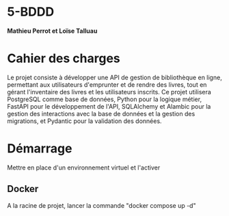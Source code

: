 # 5-BDDD

**Mathieu Perrot et Loïse Talluau**


# Cahier des charges

Le projet consiste à développer une API de gestion de
bibliothèque en ligne, permettant aux utilisateurs d'emprunter et de rendre des
livres, tout en gérant l'inventaire des livres et les utilisateurs inscrits. Ce projet
utilisera PostgreSQL comme base de données, Python pour la logique métier, FastAPI
pour le développement de l'API, SQLAlchemy et Alambic pour la gestion des
interactions avec la base de données et la gestion des migrations, et Pydantic pour
la validation des données.

# Démarrage 

Mettre en place d'un environnement virtuel et l'activer

## Docker

A la racine de projet, lancer la commande "docker compose up -d"
